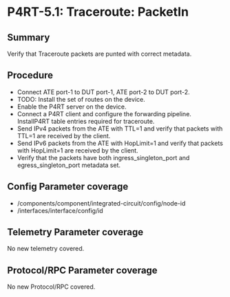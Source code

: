 # P4RT-5.1: Traceroute: PacketIn

## Summary

Verify that Traceroute packets are punted with correct metadata.


## Procedure

*	Connect ATE port-1 to DUT port-1, ATE port-2 to DUT port-2.
*	TODO: Install the set of routes on the device.
*	Enable the P4RT server on the device.
*	Connect a P4RT client and configure the forwarding pipeline. InstallP4RT table 	entries required for traceroute.
*	Send IPv4 packets from the ATE with TTL=1 and verify that packets with TTL=1 are received by the client.
*	Send IPv6 packets from the ATE with HopLimit=1 and verify that packets with HopLimit=1 are received by the client.
*	Verify that the packets have both ingress_singleton_port and egress_singleton_port metadata set.


## Config Parameter coverage

*    /components/component/integrated-circuit/config/node-id
*    /interfaces/interface/config/id


## Telemetry Parameter coverage

No new telemetry covered.


## Protocol/RPC Parameter coverage

No new Protocol/RPC covered.
